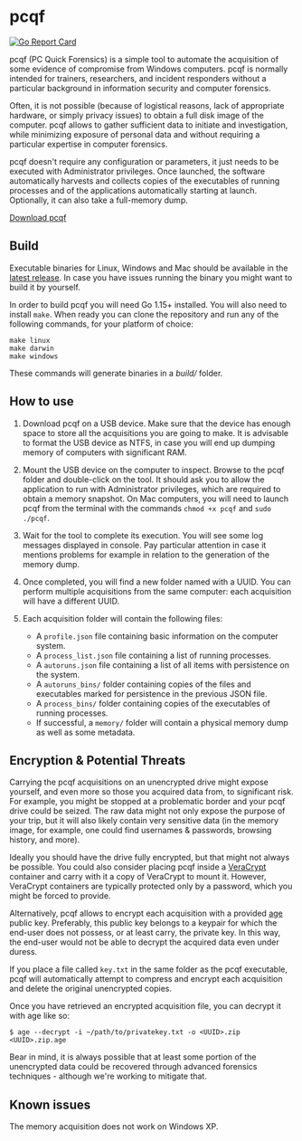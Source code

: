 # pcqf

[![Go Report Card](https://goreportcard.com/badge/github.com/botherder/pcqf)](https://goreportcard.com/report/github.com/botherder/pcqf)

pcqf (PC Quick Forensics) is a simple tool to automate the acquisition of some evidence of compromise from Windows computers. pcqf is normally intended for trainers, researchers, and incident responders without a particular background in information security and computer forensics.

Often, it is not possible (because of logistical reasons, lack of appropriate hardware, or simply privacy issues) to obtain a full disk image of the computer. pcqf allows to gather sufficient data to initiate and investigation, while minimizing exposure of personal data and without requiring a particular expertise in computer forensics.

pcqf doesn't require any configuration or parameters, it just needs to be executed with Administrator privileges. Once launched, the software automatically harvests and collects copies of the executables of running processes and of the applications automatically starting at launch. Optionally, it can also take a full-memory dump.

[Download pcqf](https://github.com/botherder/pcqf/releases/latest)

## Build

Executable binaries for Linux, Windows and Mac should be available in the [latest release](https://github.com/botherder/pcqf/releases/latest). In case you have issues running the binary you might want to build it by yourself.

In order to build pcqf you will need Go 1.15+ installed. You will also need to install `make`. When ready you can clone the repository and run any of the following commands, for your platform of choice:

    make linux
    make darwin
    make windows

These commands will generate binaries in a *build/* folder.

## How to use

1. Download pcqf on a USB device. Make sure that the device has enough space to store all the acquisitions you are going to make. It is advisable to format the USB device as NTFS, in case you will end up dumping memory of computers with significant RAM.

2. Mount the USB device on the computer to inspect. Browse to the pcqf folder and double-click on the tool. It should ask you to allow the application to run with Administrator privileges, which are required to obtain a memory snapshot. On Mac computers, you will need to launch pcqf from the terminal with the commands `chmod +x pcqf` and `sudo ./pcqf`.

3. Wait for the tool to complete its execution. You will see some log messages displayed in console. Pay particular attention in case it mentions problems for example in relation to the generation of the memory dump.

4. Once completed, you will find a new folder named with a UUID. You can perform multiple acquisitions from the same computer: each acquisition will have a different UUID.

5. Each acquisition folder will contain the following files:

    - A `profile.json` file containing basic information on the computer system.
    - A `process_list.json` file containing a list of running processes.
    - A `autoruns.json` file containing a list of all items with persistence on the system.
    - A `autoruns_bins/` folder containing copies of the files and executables marked for persistence in the previous JSON file.
    - A `process_bins/` folder containing copies of the executables of running processes.
    - If successful, a `memory/` folder will contain a physical memory dump as well as some metadata.

## Encryption & Potential Threats

Carrying the pcqf acquisitions on an unencrypted drive might expose yourself, and even more so those you acquired data from, to significant risk. For example, you might be stopped at a problematic border and your pcqf drive could be seized. The raw data might not only expose the purpose of your trip, but it will also likely contain very sensitive data (in the memory image, for example, one could find usernames & passwords, browsing history, and more).

Ideally you should have the drive fully encrypted, but that might not always be possible. You could also consider placing pcqf inside a [VeraCrypt](https://www.veracrypt.fr/) container and carry with it a copy of VeraCrypt to mount it. However, VeraCrypt containers are typically protected only by a password, which you might be forced to provide.

Alternatively, pcqf allows to encrypt each acquisition with a provided [age](https://age-encryption.org) public key. Preferably, this public key belongs to a keypair for which the end-user does not possess, or at least carry, the private key. In this way, the end-user would not be able to decrypt the acquired data even under duress.

If you place a file called `key.txt` in the same folder as the pcqf executable, pcqf will automatically attempt to compress and encrypt each acquisition and delete the original unencrypted copies.

Once you have retrieved an encrypted acquisition file, you can decrypt it with age like so:

```
$ age --decrypt -i ~/path/to/privatekey.txt -o <UUID>.zip <UUID>.zip.age
```

Bear in mind, it is always possible that at least some portion of the unencrypted data could be recovered through advanced forensics techniques - although we're working to mitigate that.

## Known issues

The memory acquisition does not work on Windows XP.
